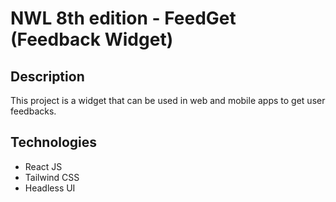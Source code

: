 # NWL 8th edition - FeedGet (Feedback Widget)

## Description

This project is a widget that can be used in web and mobile apps to get user feedbacks.

## Technologies

- React JS
- Tailwind CSS
- Headless UI
